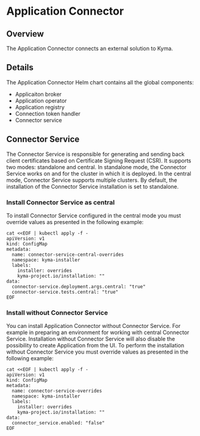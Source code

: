 # Application Connector

## Overview

The Application Connector connects an external solution to Kyma.

## Details

The Application Connector Helm chart contains all the global components:
- Applicaiton broker
- Application operator
- Application registry
- Connection token handler
- Connector service

## Connector Service

The Connector Service is responsible for generating and sending back client certificates based on Certificate Signing Request (CSR). It supports two modes: standalone and central. In standalone mode, the Connector Service works on and for the cluster in which it is deployed. In the central mode, Connector Service supports multiple clusters. By default, the installation of the Connector Service installation is set to standalone.

### Install Connector Service as central

To install Connector Service configured in the central mode you must override values as presented in the following example:

```
cat <<EOF | kubectl apply -f -
apiVersion: v1
kind: ConfigMap
metadata:
  name: connector-service-central-overrides
  namespace: kyma-installer
  labels:
    installer: overrides
    kyma-project.io/installation: ""
data:
  connector-service.deployment.args.central: "true"
  connector-service.tests.central: "true"
EOF
```

### Install without Connector Service

You can install Application Connector without Connector Service. For example in preparing an environment for working with central Connector Service. Installation without Connector Service will also disable the possibility to create Application from the UI. To perform the installation without Connector Service you must override values as presented in the following example:

```
cat <<EOF | kubectl apply -f -
apiVersion: v1
kind: ConfigMap
metadata:
  name: connector-service-overrides
  namespace: kyma-installer
  labels:
    installer: overrides
    kyma-project.io/installation: ""
data:
  connector_service.enabled: "false"
EOF
```